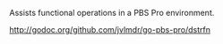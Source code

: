 Assists functional operations in a PBS Pro environment.

http://godoc.org/github.com/jvlmdr/go-pbs-pro/dstrfn

